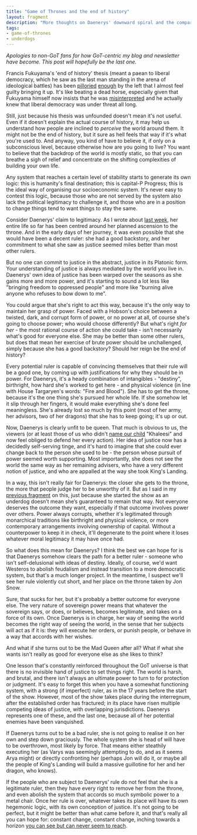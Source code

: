 ```yaml
---
title: "Game of Thrones and the end of history"
layout: fragment
description: "More thoughts on Daenerys' downward spiral and the comparisons one could make to today's ruling class."
tags:
- game-of-thrones
- underdogs
---
```


_Apologies to non-GoT fans for how GoT-centric my blog and newsletter have become. This post will hopefully be the last one._

Francis Fukuyama's 'end of history' thesis (meant a paean to liberal democracy, which he saw as the last man standing in the arena of ideological battles) has been [pilloried](https://newleftreview.org/issues/I202/articles/joseph-mccarney-shaping-ends-reflections-on-fukuyama) [enough](https://www.dissentmagazine.org/article/capitalism-has-not-won-socialism-is-not-dead) by the left that I almost feel guilty bringing it up. It's like beating a dead horse, especially given that Fukuyama himself now insists that he was [misinterpreted](https://www.newstatesman.com/culture/observations/2018/10/francis-fukuyama-interview-socialism-ought-come-back) and he actually knew that liberal democracy was under threat all long.

Still, just because his thesis was unfounded doesn't mean it's not useful. Even if it doesn't explain the actual course of history, it may help us understand how people are inclined to _perceive_ the world around them. It might not be the end of history, but it sure as hell feels that way if it's what you're used to. And anyway, you kind of have to believe it, if only on a subconscious level, because otherwise how are you going to live? You want to believe that the backdrop of the world is mostly static, so that you can breathe a sigh of relief and concentrate on the shifting complexities of building your own life.

Any system that reaches a certain level of stability starts to generate its own logic: this is humanity's final destination; this is capital-P Progress; this is the ideal way of organising our socioeconomic system. It's never easy to contest this logic, because those who are not served by the system also lack the political legitimacy to challenge it, and those who are in a position to change things tend to want things to stay the same.

Consider Daenerys' claim to legitimacy. As I wrote about [last week](/posts/fragments-127), her entire life so far has been centred around her planned ascension to the throne. And in the early days of her journey, it was even possible that she would have been a decent ruler: she had a good backstory, and her commitment to what she saw as justice seemed miles better than most other rulers.

But no one can commit to justice in the abstract, justice in its Platonic form. Your understanding of justice is always mediated by the world you live in. Daenerys' own idea of justice has been warped over the seasons as she gains more and more power, and it's starting to sound a lot less like "bringing freedom to oppressed people" and more like "burning alive anyone who refuses to bow down to me".

You could argue that she's right to act this way, because it's the only way to maintain her grasp of power. Faced with a Hobson's choice between a twisted, dark, and corrupt form of power, or no power at all, of course she's going to choose power; who would choose differently? But what's right _for her_ - the most rational course of action she could take - isn't necessarily what's good for everyone else. She may be better than some other rulers, but does that mean her exercise of brute power should be unchallenged, simply because she has a good backstory? Should her reign be the end of history?

Every potential ruler is capable of convincing themselves that their rule will be a good one, by coming up with justifications for why they should be in power. For Daenerys, it's a heady combination of intangibles - "destiny", birthright, how hard she's worked to get here - and physical violence (in line with House Targaryen's words: "Fire and Blood"). She has to get the throne, because it's the one thing she's pursued her whole life. If she somehow let it slip through her fingers, it would make everything she's done feel meaningless. She's already lost so much by this point (most of her army, her advisors, two of her dragons) that she has to keep going; it's up or out.

Now, Daenerys is clearly unfit to be queen. That much is obvious to us, the viewers (or at least those of us who didn't [name our child](https://www.thecut.com/2019/05/game-of-thrones-mom-who-named-her-baby-khaleesi.html) "Khaleesi" and now feel obliged to defend her every action). Her idea of justice now has a decidedly self-serving tinge, and it's hard to imagine that she could ever change back to the person she used to be - the person whose pursuit of power seemed worth supporting. Most importantly, she does not see the world the same way as her remaining advisers, who have a very different notion of justice, and who are appalled at the way she took King's Landing.

In a way, this isn't really fair for Daenerys: the closer she gets to the throne, the more that people judge her to be unworthy of it. But as I said in my [previous fragment](/posts/fragments-127) on this, just because she started the show as an underdog doesn’t mean she’s guaranteed to remain that way. Not everyone deserves the outcome they want, especially if that outcome involves power over others. Power always corrupts, whether it's legitimated through monarchical traditions like birthright and physical violence, or more contemporary arrangements involving ownership of capital. Without a counterpower to keep it in check, it'll degenerate to the point where it loses whatever moral legitimacy it may have once had.

So what does this mean for Daenerys? I think the best we can hope for is that Daenerys somehow clears the path for a better ruler - someone who isn't self-delusional with ideas of destiny. Ideally, of course, we'd want Westeros to abolish feudalism and instead transition to a more democratic system, but that's a much longer project. In the meantime, I suspect we'll see her rule violently cut short, and her place on the throne taken by Jon Snow.

Sure, that sucks for her, but it's probably a better outcome for everyone else. The very nature of sovereign power means that whatever the sovereign says, or does, or believes, becomes legitimate, and takes on a force of its own. Once Daenerys is in charge, her way of seeing the world becomes the right way of seeing the world, in the sense that her subjects will act as if it is: they will execute her orders, or punish people, or behave in a way that accords with her wishes.

And what if she turns out to be the Mad Queen after all? What if what she wants isn't really as good for everyone else as she likes to think?

One lesson that's constantly reinforced throughout the GoT universe is that there is no invisible hand of justice to set things right. The world is harsh, and brutal, and there isn't always an ultimate power to turn to for protection or judgment. It's easy to forget this when you have a somewhat functioning system, with a strong (if imperfect) ruler, as in the 17 years before the start of the show. However, most of the show takes place during the interregnum, after the established order has fractured; in its place have risen multiple competing ideas of justice, with overlapping jurisdictions. Daenerys represents one of these, and the last one, because all of her potential enemies have been vanquished.

If Daenerys turns out to be a bad ruler, she is not going to realise it on her own and step down graciously. The whole system she is head of will have to be overthrown, most likely by force. That means either steathily executing her (as Varys was seemingly attempting to do, and as it seems Arya might) or directly confronting her (perhaps Jon will do it, or maybe all the people of King's Landing will build a massive guillotine for her and her dragon, who knows).

If the people who are subject to Daenerys' rule do not feel that she is a legitimate ruler, then they have every right to remove her from the throne, and even abolish the system that accords so much symbolic power to a metal chair. Once her rule is over, whatever takes its place will have its own hegemonic logic, with its own conception of justice. It's not going to be perfect, but it might be better than what came before it, and that's really all you can hope for: constant change, constant change, inching towards a horizon [you can see but can never seem to reach](/posts/fragments-39).
